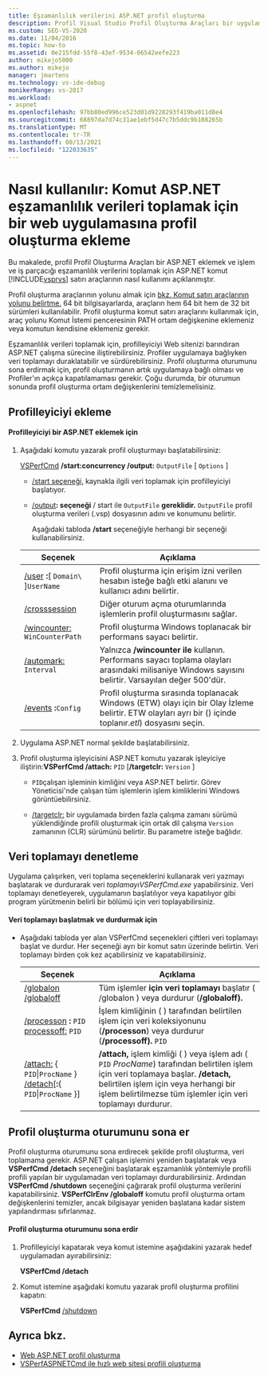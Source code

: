 ```yaml
---
title: Eşzamanlılık verilerini ASP.NET profil oluşturma
description: Profil Visual Studio Profil Oluşturma Araçları bir uygulamaya eklemek ve işlem ve iş parçacığı eşzamanlılık verilerini ASP.NET komut satırı araçlarını kullanın.
ms.custom: SEO-VS-2020
ms.date: 11/04/2016
ms.topic: how-to
ms.assetid: 0e215fdd-55f8-43ef-9534-06542eefe223
author: mikejo5000
ms.author: mikejo
manager: jmartens
ms.technology: vs-ide-debug
monikerRange: vs-2017
ms.workload:
- aspnet
ms.openlocfilehash: 97bb80ed996ce523d01d9228293f419ba011d8e4
ms.sourcegitcommit: 68897da7d74c31ae1ebf5d47c7b5ddc9b108265b
ms.translationtype: MT
ms.contentlocale: tr-TR
ms.lasthandoff: 08/13/2021
ms.locfileid: "122033635"
---
```

# <a name="how-to-attach-the-profiler-to-an-aspnet-web-application-to-collect-concurrency-data-by-using-the-command-line"></a>Nasıl kullanılır: Komut ASP.NET eşzamanlılık verileri toplamak için bir web uygulamasına profil oluşturma ekleme

Bu makalede, profil Profil Oluşturma Araçları bir ASP.NET eklemek ve işlem ve iş parçacığı eşzamanlılık verilerini toplamak için ASP.NET komut [!INCLUDE[vsprvs](../code-quality/includes/vsprvs_md.md)] satırı araçlarının nasıl kullanımı açıklanmıştır.

Profil oluşturma araçlarının yolunu almak için [bkz. Komut satırı araçlarının yolunu belirtme.](../profiling/specifying-the-path-to-profiling-tools-command-line-tools.md) 64 bit bilgisayarlarda, araçların hem 64 bit hem de 32 bit sürümleri kullanılabilir. Profil oluşturma komut satırı araçlarını kullanmak için, araç yolunu Komut İstemi penceresinin PATH ortam değişkenine eklemeniz veya komutun kendisine eklemeniz gerekir.

 Eşzamanlılık verileri toplamak için, profilleyiciyi Web sitenizi barındıran ASP.NET çalışma sürecine iliştirebilirsiniz. Profiler uygulamaya bağlıyken veri toplamayı duraklatabilir ve sürdürebilirsiniz. Profil oluşturma oturumunu sona erdirmak için, profil oluşturmanın artık uygulamaya bağlı olması ve Profiler'ın açıkça kapatılamaması gerekir. Çoğu durumda, bir oturumun sonunda profil oluşturma ortam değişkenlerini temizlemelisiniz.

## <a name="attach-the-profiler"></a>Profilleyiciyi ekleme

#### <a name="to-attach-the-profiler-to-a-aspnet-application"></a>Profilleyiciyi bir ASP.NET eklemek için

1. Aşağıdaki komutu yazarak profil oluşturmayı başlatabilirsiniz:

    [VSPerfCmd](../profiling/vsperfcmd.md) **/start:concurrency /output:** `OutputFile` [ `Options` ]

   - [/start seçeneği,](../profiling/start.md) kaynakla ilgili veri toplamak için profilleyiciyi başlatıyor.

   - [/output](../profiling/output.md)**: seçeneği** / start ile `OutputFile` **gereklidir.** `OutputFile` profil oluşturma verileri (.vsp) dosyasının adını ve konumunu belirtir.

     Aşağıdaki tabloda **/start** seçeneğiyle herhangi bir seçeneği kullanabilirsiniz.

   | Seçenek | Açıklama |
   | - | - |
   | [/user](../profiling/user-vsperfcmd.md) **:**[ `Domain\` ]`UserName` | Profil oluşturma için erişim izni verilen hesabın isteğe bağlı etki alanını ve kullanıcı adını belirtir. |
   | [/crosssession](../profiling/crosssession.md) | Diğer oturum açma oturumlarında işlemlerin profil oluşturmasını sağlar. |
   | [/wincounter:](../profiling/wincounter.md) `WinCounterPath` | Profil oluşturma Windows toplanacak bir performans sayacı belirtir. |
   | [/automark:](../profiling/automark.md) `Interval` | Yalnızca **/wincounter ile** kullanın. Performans sayacı toplama olayları arasındaki milisaniye Windows sayısını belirtir. Varsayılan değer 500'dür. |
   | [/events](../profiling/events-vsperfcmd.md) **:**`Config` | Profil oluşturma sırasında toplanacak Windows (ETW) olayı için bir Olay İzleme belirtir. ETW olayları ayrı bir () içinde toplanır.*etl*) dosyasını seçin. |

2. Uygulama ASP.NET normal şekilde başlatabilirsiniz.

3. Profil oluşturma işleyicisini ASP.NET komutu yazarak işleyiciye iliştirin:**VSPerfCmd /attach:** `PID` [**/targetclr:** `Version` ]

   - `PID`çalışan işleminin kimliğini veya ASP.NET belirtir. Görev Yöneticisi'nde çalışan tüm işlemlerin işlem kimliklerini Windows görüntüebilirsiniz.

   - [/targetclr:](../profiling/targetclr.md)  bir uygulamada birden fazla çalışma zamanı sürümü yüklendiğinde profili oluşturmak için ortak dil çalışma `Version` zamanının (CLR) sürümünü belirtir. Bu parametre isteğe bağlıdır.

## <a name="control-data-collection"></a>Veri toplamayı denetleme
 Uygulama çalışırken, veri toplama seçeneklerini kullanarak veri yazmayı başlatarak ve durdurarak veri *toplamayıVSPerfCmd.exe* yapabilirsiniz. Veri toplamayı denetleyerek, uygulamanın başlatılıyor veya kapatılıyor gibi program yürütmenin belirli bir bölümü için veri toplayabilirsiniz.

#### <a name="to-start-and-stop-data-collection"></a>Veri toplamayı başlatmak ve durdurmak için

- Aşağıdaki tabloda yer alan VSPerfCmd seçenekleri çiftleri veri toplamayı başlat ve durdur. Her seçeneği ayrı bir komut satırı üzerinde belirtin. Veri toplamayı birden çok kez açabilirsiniz ve kapatabilirsiniz.

    |Seçenek|Açıklama|
    |------------|-----------------|
    |[/globalon /globaloff](../profiling/globalon-and-globaloff.md)|Tüm işlemler **için veri toplamayı** başlatır ( /globalon ) veya durdurur (**/globaloff).**|
    |[/processon](../profiling/processon-and-processoff.md) **:** `PID` [processoff:](../profiling/processon-and-processoff.md)   `PID`|İşlem kimliğinin ( ) tarafından belirtilen işlem için veri koleksiyonunu (**/processon**) veya durdurur (**/processoff).** `PID`|
    |[/attach:](../profiling/attach.md) { `PID`&#124;`ProcName` } [/detach](../profiling/detach.md)[**:**{ `PID`&#124;`ProcName` }]|**/attach,** işlem kimliği ( ) veya işlem adı ( `PID` *ProcName*) tarafından belirtilen işlem için veri toplamaya başlar. **/detach,** belirtilen işlem için veya herhangi bir işlem belirtilmezse tüm işlemler için veri toplamayı durdurur.|

## <a name="end-the-profiling-session"></a>Profil oluşturma oturumunu sona er
 Profil oluşturma oturumunu sona erdirecek şekilde profil oluşturma, veri toplamama gerekir. ASP.NET çalışan işlemini yeniden başlatarak veya **VSPerfCmd /detach** seçeneğini başlatarak eşzamanlılık yöntemiyle profili profili yapılan bir uygulamadan veri toplamayı durdurabilirsiniz. Ardından **VSPerfCmd /shutdown** seçeneğini çağırarak profil oluşturma verilerini kapatabilirsiniz. **VSPerfClrEnv /globaloff** komutu profil oluşturma ortam değişkenlerini temizler, ancak bilgisayar yeniden başlatana kadar sistem yapılandırması sıfırlanmaz.

#### <a name="to-end-a-profiling-session"></a>Profil oluşturma oturumunu sona erdir

1. Profilleyiciyi kapatarak veya komut istemine aşağıdakini yazarak hedef uygulamadan ayırabilirsiniz:

     **VSPerfCmd /detach**

2. Komut istemine aşağıdaki komutu yazarak profil oluşturma profilini kapatın:

     **VSPerfCmd**  [/shutdown](../profiling/shutdown.md)

## <a name="see-also"></a>Ayrıca bkz.
- [Web ASP.NET profil oluşturma](../profiling/command-line-profiling-of-aspnet-web-applications.md)
- [VSPerfASPNETCmd ile hızlı web sitesi profili oluşturma](../profiling/rapid-web-site-profiling-with-vsperfaspnetcmd.md)
